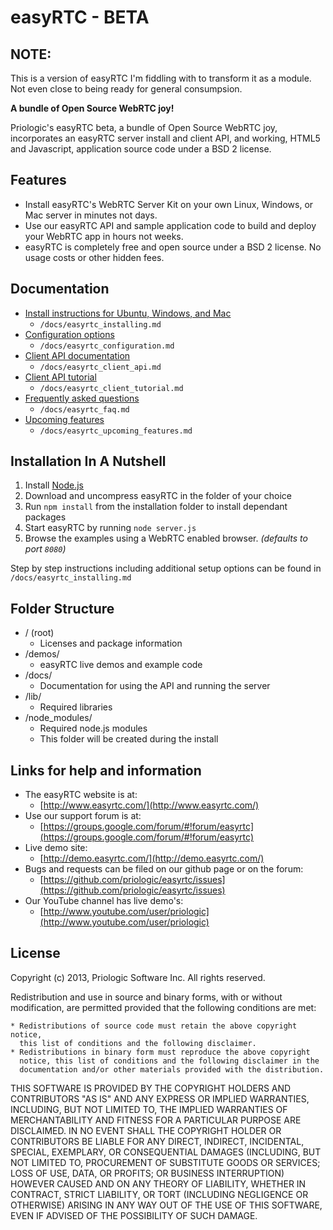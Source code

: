 easyRTC - BETA
=======

NOTE:
-----
This is a version of easyRTC I'm fiddling with to transform it as a module. Not even close to being ready for general consumpsion.


**A bundle of Open Source WebRTC joy!**

Priologic's easyRTC beta, a bundle of Open Source WebRTC joy, incorporates an easyRTC server install and client API, and working, HTML5 and Javascript, application source code under a BSD 2 license.




Features
--------
 * Install easyRTC's WebRTC Server Kit on your own Linux, Windows, or Mac server in minutes not days.
 * Use our easyRTC API and sample application code to build and deploy your WebRTC app in hours not weeks.
 * easyRTC is completely free and open source under a BSD 2 license. No usage costs or other hidden fees.


Documentation
-------------
 * [Install instructions for Ubuntu, Windows, and Mac](./docs/easyrtc_installing.md)
     * `/docs/easyrtc_installing.md`
 * [Configuration options](./docs/easyrtc_configuration.md)
     * `/docs/easyrtc_configuration.md`
 * [Client API documentation](./docs/easyrtc_client_api.md)
     * `/docs/easyrtc_client_api.md`
 * [Client API tutorial](./docs/easyrtc_client_tutorial.md)
     * `/docs/easyrtc_client_tutorial.md`
 * [Frequently asked questions](./docs/easyrtc_faq.md)
     * `/docs/easyrtc_faq.md`
 * [Upcoming features](./docs/easyrtc_upcoming_features.md)
     * `/docs/easyrtc_upcoming_features.md`


Installation In A Nutshell
--------------------------
 1. Install [Node.js](http://nodejs.org)
 2. Download and uncompress easyRTC in the folder of your choice
 3. Run `npm install` from the installation folder to install dependant packages
 4. Start easyRTC by running `node server.js`
 5. Browse the examples using a WebRTC enabled browser. *(defaults to port `8080`)*

Step by step instructions including additional setup options can be found in `/docs/easyrtc_installing.md`


Folder Structure
----------------

* / (root)
  * Licenses and package information
* /demos/
  * easyRTC live demos and example code
* /docs/
  * Documentation for using the API and running the server
* /lib/
  * Required libraries
* /node_modules/
  * Required node.js modules
  * This folder will be created during the install


Links for help and information
------------------------------

* The easyRTC website is at:
  * [http://www.easyrtc.com/](http://www.easyrtc.com/)
* Use our support forum is at:
  * [https://groups.google.com/forum/#!forum/easyrtc](https://groups.google.com/forum/#!forum/easyrtc)
* Live demo site:
  * [http://demo.easyrtc.com/](http://demo.easyrtc.com/)
* Bugs and requests can be filed on our github page or on the forum:
  * [https://github.com/priologic/easyrtc/issues](https://github.com/priologic/easyrtc/issues)
* Our YouTube channel has live demo's:
  * [http://www.youtube.com/user/priologic](http://www.youtube.com/user/priologic)


License
-------

Copyright (c) 2013, Priologic Software Inc.
All rights reserved.

Redistribution and use in source and binary forms, with or without
modification, are permitted provided that the following conditions are met:

    * Redistributions of source code must retain the above copyright notice,
      this list of conditions and the following disclaimer.
    * Redistributions in binary form must reproduce the above copyright
      notice, this list of conditions and the following disclaimer in the
      documentation and/or other materials provided with the distribution.

THIS SOFTWARE IS PROVIDED BY THE COPYRIGHT HOLDERS AND CONTRIBUTORS "AS IS"
AND ANY EXPRESS OR IMPLIED WARRANTIES, INCLUDING, BUT NOT LIMITED TO, THE
IMPLIED WARRANTIES OF MERCHANTABILITY AND FITNESS FOR A PARTICULAR PURPOSE
ARE DISCLAIMED. IN NO EVENT SHALL THE COPYRIGHT HOLDER OR CONTRIBUTORS BE
LIABLE FOR ANY DIRECT, INDIRECT, INCIDENTAL, SPECIAL, EXEMPLARY, OR
CONSEQUENTIAL DAMAGES (INCLUDING, BUT NOT LIMITED TO, PROCUREMENT OF
SUBSTITUTE GOODS OR SERVICES; LOSS OF USE, DATA, OR PROFITS; OR BUSINESS
INTERRUPTION) HOWEVER CAUSED AND ON ANY THEORY OF LIABILITY, WHETHER IN
CONTRACT, STRICT LIABILITY, OR TORT (INCLUDING NEGLIGENCE OR OTHERWISE)
ARISING IN ANY WAY OUT OF THE USE OF THIS SOFTWARE, EVEN IF ADVISED OF THE
POSSIBILITY OF SUCH DAMAGE.
